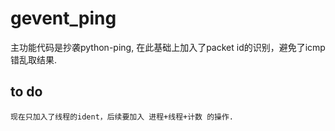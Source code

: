 # gevent_ping

主功能代码是抄袭python-ping, 在此基础上加入了packet id的识别，避免了icmp错乱取结果.


## to do
`现在只加入了线程的ident，后续要加入 进程+线程+计数 的操作.`
